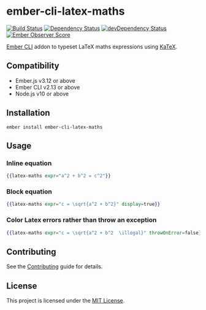 ember-cli-latex-maths
==============================================================================

[![Build Status](https://travis-ci.org/andybluntish/ember-cli-latex-maths.svg?branch=master)](https://travis-ci.org/andybluntish/ember-cli-latex-maths)
[![Dependency Status](https://david-dm.org/andybluntish/ember-cli-latex-maths.svg)](https://david-dm.org/andybluntish/ember-cli-latex-maths)
[![devDependency Status](https://david-dm.org/andybluntish/ember-cli-latex-maths/dev-status.svg)](https://david-dm.org/andybluntish/ember-cli-latex-maths#info=devDependencies)
[![Ember Observer Score](http://emberobserver.com/badges/ember-cli-latex-maths.svg)](http://emberobserver.com/addons/ember-cli-latex-maths)

[Ember CLI](http://www.ember-cli.com/) addon to typeset LaTeX maths expressions using [KaTeX](http://khan.github.io/KaTeX/).


Compatibility
------------------------------------------------------------------------------

* Ember.js v3.12 or above
* Ember CLI v2.13 or above
* Node.js v10 or above


Installation
------------------------------------------------------------------------------

```
ember install ember-cli-latex-maths
```


Usage
------------------------------------------------------------------------------

### Inline equation

```handlebars
{{latex-maths expr="a^2 + b^2 = c^2"}}
```

### Block equation

```handlebars
{{latex-maths expr="c = \sqrt{a^2 + b^2}" display=true}}
```

### Color Latex errors rather than throw an exception

```handlebars
{{latex-maths expr="c = \sqrt{a^2 + b^2  \illegal}" throwOnError=false}}
```

Contributing
------------------------------------------------------------------------------

See the [Contributing](CONTRIBUTING.md) guide for details.


License
------------------------------------------------------------------------------

This project is licensed under the [MIT License](LICENSE.md).

